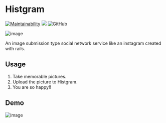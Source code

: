 # Histgram
[![Maintainability](https://api.codeclimate.com/v1/badges/82fa02f4ff54926fa4b6/maintainability)](https://codeclimate.com/github/Duuun/histgram/maintainability)
![](https://img.shields.io/badge/release-v0.1.0-blue.svg)
![GitHub](https://img.shields.io/github/license/mashape/apistatus.svg)

![image](https://i.imgur.com/1eTEPBM.png)

An image submission type social network service like an instagram created with rails.

## Usage
1. Take memorable pictures.
2. Upload the picture to Histgram.
3. You are so happy!!

## Demo

![image](https://i.imgur.com/HImpaoi.gif)
